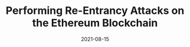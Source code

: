 ---
title: 'Performing Re-Entrancy Attacks on the Ethereum Blockchain'
summary: 'BSides Perth 2021'
external_link: https://larsencyber.com/blog/2021-11-27-reentrancy-attacks-ethereum/
date: 2021-08-15
---